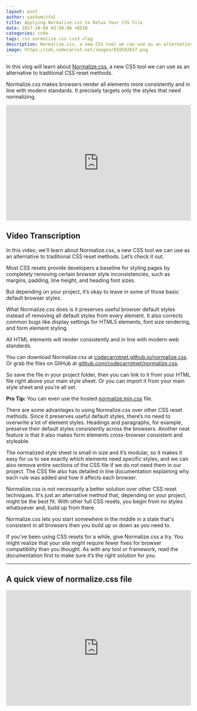 ```yaml
---
layout: post
author: yashumittal
title: Applying Normalize.css to Relax Your CSS File
date: 2017-10-08 03:50:00 +0530
categories: code
tags: css normalize.css css3 vlog
description: Normalize.css, a new CSS tool we can use as an alternative to traditional CSS reset methods.
image: https://cdn.codecarrot.net/images/659592657.png
---
```


In this vlog will learn about [Normalize.css](//codecarrotnet.github.io/normalize.css/), a new CSS tool we can use as an alternative to traditional CSS reset methods.

Normalize.css makes browsers render all elements more consistently and in line with modern standards. It precisely targets only the styles that need normalizing.

<iframe width="100%" height="315" src="https://www.youtube.com/embed/j6DNn47b4V8?rel=0" frameborder="0" allow="autoplay; encrypted-media" allowfullscreen></iframe>

## Video Transcription

In this video, we'll learn about Normalize.css, a new CSS tool we can use as an alternative to traditional CSS reset methods. Let’s check it out.

Most CSS resets provide developers a baseline for styling pages by completely removing certain browser style inconsistencies, such as margins, padding, line height, and heading font sizes.

But depending on your project, it’s okay to leave in some of those basic default browser styles.

What Normalize.css does is it preserves useful browser default styles instead of removing all default styles from every element. It also corrects common bugs like display settings for HTML5 elements, font size rendering, and form element styling.

All HTML elements will render consistently and in line with modern web standards.

You can download Normalize.css at [codecarrotnet.github.io/normalize.css](//codecarrotnet.github.io/normalize.css/). Or grab the files on GitHub at [github.com/codecarrotnet/normalize.css](//github.com/codecarrotnet/normalize.css).

So save the file in your project folder, then you can link to it from your HTML file right above your main style sheet. Or you can import it from your main style sheet and you’re all set.

**Pro Tip:** You can even use the hosted [normalize.min.css](//codecarrotnet.github.io/normalize.css/css/normalize.min.css) file.

There are some advantages to using Normalize.css over other CSS reset methods. Since it preserves useful default styles, there’s no need to overwrite a lot of element styles. Headings and paragraphs, for example, preserve their default styles consistently across the browsers. Another neat feature is that it also makes form elements cross-browser consistent and styleable.

The normalized style sheet is small in size and it’s modular, so it makes it easy for us to see exactly which elements need specific styles, and we can also remove entire sections of the CSS file if we do not need them in our project. The CSS file also has detailed in line documentation explaining why each rule was added and how it affects each browser.

Normalize.css is not necessarily a better solution over other CSS reset techniques. It's just an alternative method that, depending on your project, might be the best fit. With other full CSS resets, you begin from no styles whatsoever and, build up from there.

Normalize.css lets you start somewhere in the middle in a state that's consistent in all browsers then you build up or down as you need to.

If you’ve been using CSS resets for a while, give Normalize.css a try. You might realize that your site might require fewer fixes for browser compatibility than you thought. As with any tool or framework, read the documentation first to make sure it’s the right solution for you.

***

## A quick view of normalize.css file

<iframe width="100%" height="315" src="https://www.youtube.com/embed/YsLNZt-1L0U?rel=0" frameborder="0" allow="autoplay; encrypted-media" allowfullscreen></iframe>